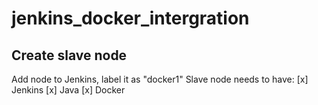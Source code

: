 # jenkins_docker_intergration

## Create slave node
 Add node to Jenkins, label it as "docker1"
 Slave node needs to have:
[x] Jenkins
[x] Java
[x] Docker
